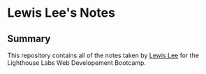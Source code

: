 # Lewis Lee's Notes
## Summary

This repository contains all of the notes taken by [Lewis Lee](https://github.com/rexiah23) for the Lighthouse Labs Web Developement Bootcamp. 

